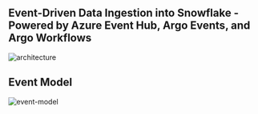 ## Event-Driven Data Ingestion into Snowflake - Powered by Azure Event Hub, Argo Events, and Argo Workflows
![architecture](https://github.com/user-attachments/assets/c37fd0af-aa9a-432c-9add-da76e24cb7a1)

## Event Model
![event-model](https://github.com/user-attachments/assets/3a96ec52-e63f-4376-85cf-e0c3e86da95d)
